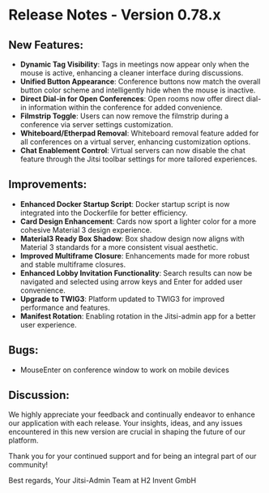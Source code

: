 # Release Notes - Version 0.78.x

## New Features:
- **Dynamic Tag Visibility**: Tags in meetings now appear only when the mouse is active, enhancing a cleaner interface during discussions.
- **Unified Button Appearance**: Conference buttons now match the overall button color scheme and intelligently hide when the mouse is inactive.
- **Direct Dial-in for Open Conferences**: Open rooms now offer direct dial-in information within the conference for added convenience.
- **Filmstrip Toggle**: Users can now remove the filmstrip during a conference via server settings customization.
- **Whiteboard/Etherpad Removal**: Whiteboard removal feature added for all conferences on a virtual server, enhancing customization options.
- **Chat Enablement Control**: Virtual servers can now disable the chat feature through the Jitsi toolbar settings for more tailored experiences.

## Improvements:
- **Enhanced Docker Startup Script**: Docker startup script is now integrated into the Dockerfile for better efficiency.
- **Card Design Enhancement**: Cards now sport a lighter color for a more cohesive Material 3 design experience.
- **Material3 Ready Box Shadow**: Box shadow design now aligns with Material 3 standards for a more consistent visual aesthetic.
- **Improved Multiframe Closure**: Enhancements made for more robust and stable multiframe closures.
- **Enhanced Lobby Invitation Functionality**: Search results can now be navigated and selected using arrow keys and Enter for added user convenience.
- **Upgrade to TWIG3**: Platform updated to TWIG3 for improved performance and features.
- **Manifest Rotation**: Enabling rotation in the Jitsi-admin app for a better user experience.

## Bugs:
- MouseEnter on conference window to work on mobile devices

## Discussion:
We highly appreciate your feedback and continually endeavor to enhance our application with each release. Your insights, ideas, and any issues encountered in this new version are crucial in shaping the future of our platform.

Thank you for your continued support and for being an integral part of our community!

Best regards,
Your Jitsi-Admin Team at H2 Invent GmbH